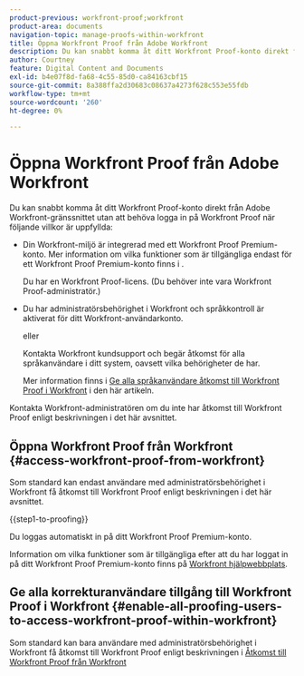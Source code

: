 ```yaml
---
product-previous: workfront-proof;workfront
product-area: documents
navigation-topic: manage-proofs-within-workfront
title: Öppna Workfront Proof från Adobe Workfront
description: Du kan snabbt komma åt ditt Workfront Proof-konto direkt från Adobe Workfront-gränssnittet utan att logga in på Workfront Proof.
author: Courtney
feature: Digital Content and Documents
exl-id: b4e07f8d-fa68-4c55-85d0-ca84163cbf15
source-git-commit: 8a388ffa2d30683c08637a4273f628c553e55fdb
workflow-type: tm+mt
source-wordcount: '260'
ht-degree: 0%

---
```


# Öppna Workfront Proof från Adobe Workfront

Du kan snabbt komma åt ditt Workfront Proof-konto direkt från Adobe Workfront-gränssnittet utan att behöva logga in på Workfront Proof när följande villkor är uppfyllda:

* Din Workfront-miljö är integrerad med ett Workfront Proof Premium-konto. Mer information om vilka funktioner som är tillgängliga endast för ett Workfront Proof Premium-konto finns i .

  Du har en Workfront Proof-licens. (Du behöver inte vara Workfront Proof-administratör.)

* Du har administratörsbehörighet i Workfront och språkkontroll är aktiverat för ditt Workfront-användarkonto.

  eller

  Kontakta Workfront kundsupport och begär åtkomst för alla språkanvändare i ditt system, oavsett vilka behörigheter de har.

  Mer information finns i [Ge alla språkanvändare åtkomst till Workfront Proof i Workfront](#enable-all-proofing-users-to-access-workfront-proof-within-workfront) i den här artikeln.

Kontakta Workfront-administratören om du inte har åtkomst till Workfront Proof enligt beskrivningen i det här avsnittet.

## Öppna Workfront Proof från Workfront {#access-workfront-proof-from-workfront}

Som standard kan endast användare med administratörsbehörighet i Workfront få åtkomst till Workfront Proof enligt beskrivningen i det här avsnittet.

{{step1-to-proofing}}

Du loggas automatiskt in på ditt Workfront Proof Premium-konto.

Information om vilka funktioner som är tillgängliga efter att du har loggat in på ditt Workfront Proof Premium-konto finns på [Workfront hjälpwebbplats](https://support.workfront.com).

## Ge alla korrekturanvändare tillgång till Workfront Proof i Workfront {#enable-all-proofing-users-to-access-workfront-proof-within-workfront}

Som standard kan bara användare med administratörsbehörighet i Workfront få åtkomst till Workfront Proof enligt beskrivningen i [Åtkomst till Workfront Proof från Workfront](#access-workfront-proof-from-workfront)
